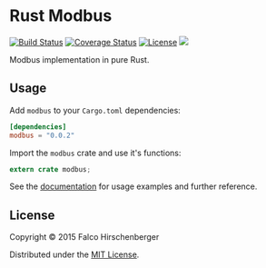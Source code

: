# Rust Modbus
[![Build Status](https://travis-ci.org/hirschenberger/modbus-rs.svg)](https://travis-ci.org/hirschenberger/modbus-rs)
[![Coverage Status](https://coveralls.io/repos/hirschenberger/modbus-rs/badge.svg?branch=master&service=github)](https://coveralls.io/github/hirschenberger/modbus-rs?branch=master)
[![License](http://img.shields.io/:license-MIT-blue.svg)](http://doge.mit-license.org)
[![](http://meritbadge.herokuapp.com/modbus)](https://crates.io/crates/modbus)

Modbus implementation in pure Rust.

## Usage
Add `modbus` to your `Cargo.toml` dependencies:

```toml
[dependencies]
modbus = "0.0.2"
```

Import the `modbus` crate and use it's functions:

```rust
extern crate modbus;
```
See the [documentation](http://hirschenberger.github.io/modbus-rs/modbus/index.html) for usage examples and further reference.


## License
Copyright © 2015 Falco Hirschenberger

Distributed under the [MIT License](LICENSE).
